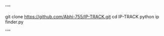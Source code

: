 


''''



git clone https://github.com/Abhi-755/IP-TRACK.git
cd IP-TRACK
python ip finder.py



''''
